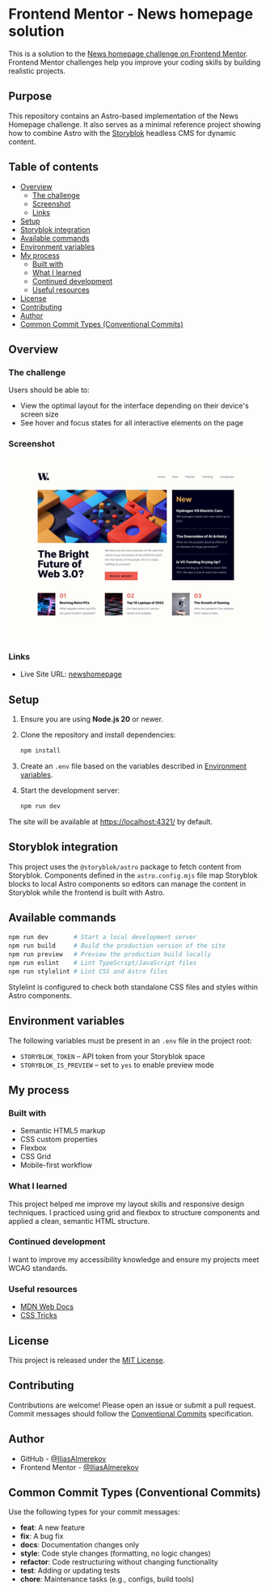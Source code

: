 # Frontend Mentor - News homepage solution

This is a solution to the [News homepage challenge on Frontend Mentor](https://www.frontendmentor.io/challenges/news-homepage-H6SWTa1MFl). Frontend Mentor challenges help you improve your coding skills by building realistic projects.

## Purpose

This repository contains an Astro-based implementation of the News Homepage challenge. It also serves as a minimal reference project showing how to combine Astro with the [Storyblok](https://www.storyblok.com) headless CMS for dynamic content.

## Table of contents

- [Overview](#overview)
  - [The challenge](#the-challenge)
  - [Screenshot](#screenshot)
  - [Links](#links)
- [Setup](#setup)
- [Storyblok integration](#storyblok-integration)
- [Available commands](#available-commands)
- [Environment variables](#environment-variables)
- [My process](#my-process)
  - [Built with](#built-with)
  - [What I learned](#what-i-learned)
  - [Continued development](#continued-development)
  - [Useful resources](#useful-resources)
- [License](#license)
- [Contributing](#contributing)
- [Author](#author)
- [Common Commit Types (Conventional Commits)](#common-commit-types-conventional-commits)

## Overview

### The challenge

Users should be able to:

- View the optimal layout for the interface depending on their device's screen size
- See hover and focus states for all interactive elements on the page

### Screenshot

![](./public/images/desktop-design.jpg)

### Links

- Live Site URL: [newshomepage](https://newshomepage-gamma.vercel.app/)

## Setup

1. Ensure you are using **Node.js 20** or newer.
2. Clone the repository and install dependencies:

   ```bash
   npm install
   ```

3. Create an `.env` file based on the variables described in [Environment variables](#environment-variables).
4. Start the development server:

   ```bash
   npm run dev
   ```

The site will be available at <https://localhost:4321/> by default.

## Storyblok integration

This project uses the `@storyblok/astro` package to fetch content from Storyblok. Components defined in the `astro.config.mjs` file map Storyblok blocks to local Astro components so editors can manage the content in Storyblok while the frontend is built with Astro.

## Available commands

```bash
npm run dev       # Start a local development server
npm run build     # Build the production version of the site
npm run preview   # Preview the production build locally
npm run eslint    # Lint TypeScript/JavaScript files
npm run stylelint # Lint CSS and Astro files
```

Stylelint is configured to check both standalone CSS files and styles within Astro components.

## Environment variables

The following variables must be present in an `.env` file in the project root:

- `STORYBLOK_TOKEN` – API token from your Storyblok space
- `STORYBLOK_IS_PREVIEW` – set to `yes` to enable preview mode

## My process

### Built with

- Semantic HTML5 markup
- CSS custom properties
- Flexbox
- CSS Grid
- Mobile-first workflow

### What I learned

This project helped me improve my layout skills and responsive design techniques. I practiced using grid and flexbox to structure components and applied a clean, semantic HTML structure.

### Continued development

I want to improve my accessibility knowledge and ensure my projects meet WCAG standards.

### Useful resources

- [MDN Web Docs](https://developer.mozilla.org/)
- [CSS Tricks](https://css-tricks.com/)

## License

This project is released under the [MIT License](LICENSE).

## Contributing

Contributions are welcome! Please open an issue or submit a pull request. Commit messages should follow the [Conventional Commits](https://www.conventionalcommits.org) specification.

## Author

- GitHub - [@IliasAlmerekov](https://github.com/IliasAlmerekov)
- Frontend Mentor - [@IliasAlmerekov](https://www.frontendmentor.io/profile/IliasAlmerekov)

## Common Commit Types (Conventional Commits)

Use the following types for your commit messages:

- **feat**: A new feature
- **fix**: A bug fix
- **docs**: Documentation changes only
- **style**: Code style changes (formatting, no logic changes)
- **refactor**: Code restructuring without changing functionality
- **test**: Adding or updating tests
- **chore**: Maintenance tasks (e.g., configs, build tools)
